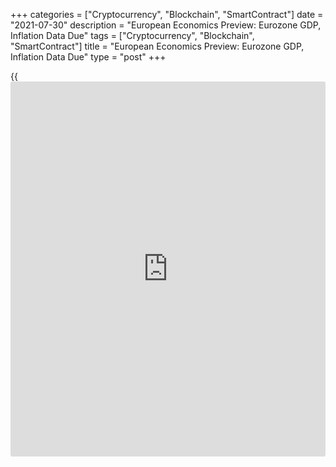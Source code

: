 +++
categories = ["Cryptocurrency", "Blockchain", "SmartContract"]
date = "2021-07-30"
description = "European Economics Preview: Eurozone GDP, Inflation Data Due"
tags = ["Cryptocurrency", "Blockchain", "SmartContract"]
title = "European Economics Preview: Eurozone GDP, Inflation Data Due"
type = "post"
+++

{{<iframe id="large-banner" src="https://www.bounty.group/#slide=8.0" width="100%" height="600" scrolling="no" style="border: 0px solid rgb(216, 221, 230); border-radius: 3px;">}}

Flash quarterly national accounts and inflation reports are due from
euro area and other major Eurozone economies on Friday, headlining a
busy day for the European economic [news](https://www.letsplayfx.com/blog/forex-news-website/).

At 1.30 am ET, France's statistical office Insee publishes GDP data for
the second quarter. The [economy][1] is forecast to grow 0.8 percent
sequentially, reversing a 0.1 percent drop in the first quarter.

At 2.45 am ET, flash consumer price data is due from France. Economists
expect consumer price inflation to slow to 1 percent in July from 1.5
percent in June.

At 3.00 am ET, Spain preliminary GDP data is due. Economists forecast
the GDP to climb 2.2 percent sequentially in the second quarter, in
contrast to the 0.4 percent drop in the preceding period.

In the meantime, the Czech Statistical Office releases preliminary GDP
data. The economy is forecast to grow 2 percent on quarter, in contrast
to a 0.3 percent drop in the first quarter.

Also, unemployment data from Italy is due. The jobless rate is seen at
10.4 percent in June versus 10.5 percent in May.

At 4.00 am ET, Destatis publishes Germany's flash GDP data for the
second quarter. GDP is expected to grow 2 percent after contracting 1.8
percent in the first quarter.

At 5.00 am ET, Eurostat is slated to issue euro area preliminary flash
GDP report, flash inflation estimate and unemployment data. The currency
bloc is expected to expand 1.5 percent in the second quarter, reversing
a 0.3 percent drop in the prior quarter.

Consumer price inflation is expected to rise to 2 percent in July from
1.9 percent in June.

The euro area jobless rate is seen at 7.9 percent in June, unchanged
from May.

For comments and feedback [contact](https://www.playgroundfx.com/contact/): editorial@rtt[news](https://www.letsplayfx.com/blog/forex-news-website/).com

[Economic News][1]

 **What parts of the world are seeing the best (and worst) economic
performances lately? Click[here][2] to check out our [Econ Scorecard][2]
and find out! See up-to-the-moment [ranking](https://www.playgroundfx.com/blog/crypto-exchange-ranking/)s for the best and worst
performers in [GDP][3], [unemployment rate][4], [inflation][2] and much
more.**

   1. www.rtt[news](https://www.letsplayfx.com/blog/forex-news-website/).com/Content/EconomicNews.aspx
   2. www.rtt[news](https://www.letsplayfx.com/blog/forex-news-website/).com/economic-scorecard/world-rank/CPI/highest-performance.aspx
   3. www.rtt[news](https://www.letsplayfx.com/blog/forex-news-website/).com/economic-scorecard/world-rank/GDP/highest-performance.aspx
   4. www.rtt[news](https://www.letsplayfx.com/blog/forex-news-website/).com/economic-scorecard/world-rank/unemployment-rate/lowest-performance.aspx